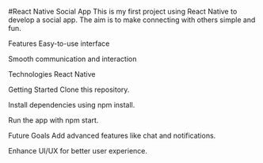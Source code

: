 #React Native Social App
This is my first project using React Native to develop a social app. The aim is to make connecting with others simple and fun.

Features
Easy-to-use interface

Smooth communication and interaction

Technologies
React Native

Getting Started
Clone this repository.

Install dependencies using npm install.

Run the app with npm start.

Future Goals
Add advanced features like chat and notifications.

Enhance UI/UX for better user experience.
